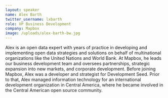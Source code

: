 ```yaml
---
layout: speaker
name: Alex Barth
twitter_username: lxbarth
role: VP Business Development
company: Mapbox
image: /uploads/alex-barth-bw.jpg
---
```


Alex is an open data expert with years of practice in developing and implementing open data strategies and solutions on behalf of multinational organizations like the United Nations and World Bank. At Mapbox, he leads our business development team and oversees partnerships, strategic expansion into new markets, and corporate development. Before joining Mapbox, Alex was a developer and strategist for Development Seed. Prior to that, Alex managed information technology for an international development organization in Central America, where he became involved in the Central American open source community.